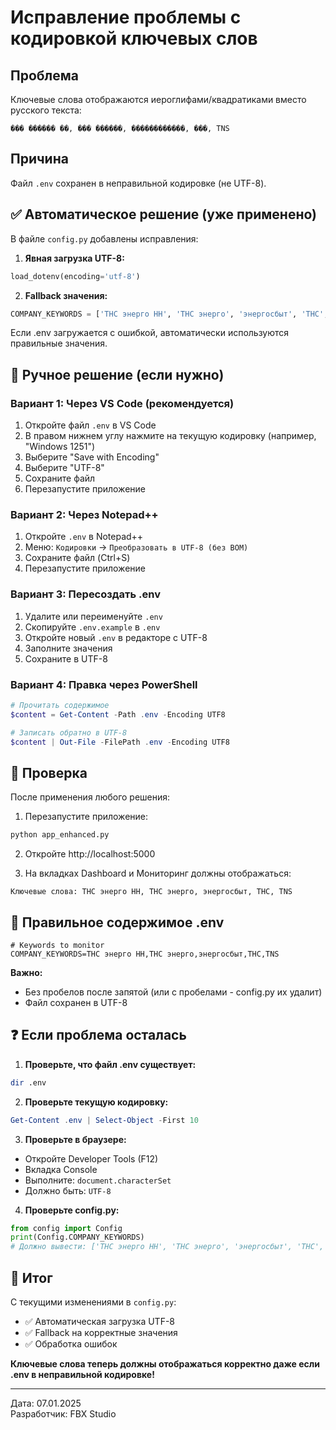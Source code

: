 # Исправление проблемы с кодировкой ключевых слов

## Проблема
Ключевые слова отображаются иероглифами/квадратиками вместо русского текста:
```
��� ������ ��, ��� ������, ������������, ���, TNS
```

## Причина
Файл `.env` сохранен в неправильной кодировке (не UTF-8).

## ✅ Автоматическое решение (уже применено)

В файле `config.py` добавлены исправления:

1. **Явная загрузка UTF-8:**
```python
load_dotenv(encoding='utf-8')
```

2. **Fallback значения:**
```python
COMPANY_KEYWORDS = ['ТНС энерго НН', 'ТНС энерго', 'энергосбыт', 'ТНС', 'TNS']
```

Если .env загружается с ошибкой, автоматически используются правильные значения.

## 🔧 Ручное решение (если нужно)

### Вариант 1: Через VS Code (рекомендуется)

1. Откройте файл `.env` в VS Code
2. В правом нижнем углу нажмите на текущую кодировку (например, "Windows 1251")
3. Выберите "Save with Encoding"
4. Выберите "UTF-8"
5. Сохраните файл
6. Перезапустите приложение

### Вариант 2: Через Notepad++

1. Откройте `.env` в Notepad++
2. Меню: `Кодировки` → `Преобразовать в UTF-8 (без BOM)`
3. Сохраните файл (Ctrl+S)
4. Перезапустите приложение

### Вариант 3: Пересоздать .env

1. Удалите или переименуйте `.env`
2. Скопируйте `.env.example` в `.env`
3. Откройте новый `.env` в редакторе с UTF-8
4. Заполните значения
5. Сохраните в UTF-8

### Вариант 4: Правка через PowerShell

```powershell
# Прочитать содержимое
$content = Get-Content -Path .env -Encoding UTF8

# Записать обратно в UTF-8
$content | Out-File -FilePath .env -Encoding UTF8
```

## 🧪 Проверка

После применения любого решения:

1. Перезапустите приложение:
```bash
python app_enhanced.py
```

2. Откройте http://localhost:5000

3. На вкладках Dashboard и Мониторинг должны отображаться:
```
Ключевые слова: ТНС энерго НН, ТНС энерго, энергосбыт, ТНС, TNS
```

## 📝 Правильное содержимое .env

```env
# Keywords to monitor
COMPANY_KEYWORDS=ТНС энерго НН,ТНС энерго,энергосбыт,ТНС,TNS
```

**Важно:** 
- Без пробелов после запятой (или с пробелами - config.py их удалит)
- Файл сохранен в UTF-8

## ❓ Если проблема осталась

1. **Проверьте, что файл .env существует:**
```bash
dir .env
```

2. **Проверьте текущую кодировку:**
```powershell
Get-Content .env | Select-Object -First 10
```

3. **Проверьте в браузере:**
- Откройте Developer Tools (F12)
- Вкладка Console
- Выполните: `document.characterSet`
- Должно быть: `UTF-8`

4. **Проверьте config.py:**
```python
from config import Config
print(Config.COMPANY_KEYWORDS)
# Должно вывести: ['ТНС энерго НН', 'ТНС энерго', 'энергосбыт', 'ТНС', 'TNS']
```

## 🎯 Итог

С текущими изменениями в `config.py`:
- ✅ Автоматическая загрузка UTF-8
- ✅ Fallback на корректные значения
- ✅ Обработка ошибок

**Ключевые слова теперь должны отображаться корректно даже если .env в неправильной кодировке!**

---

Дата: 07.01.2025  
Разработчик: FBX Studio
